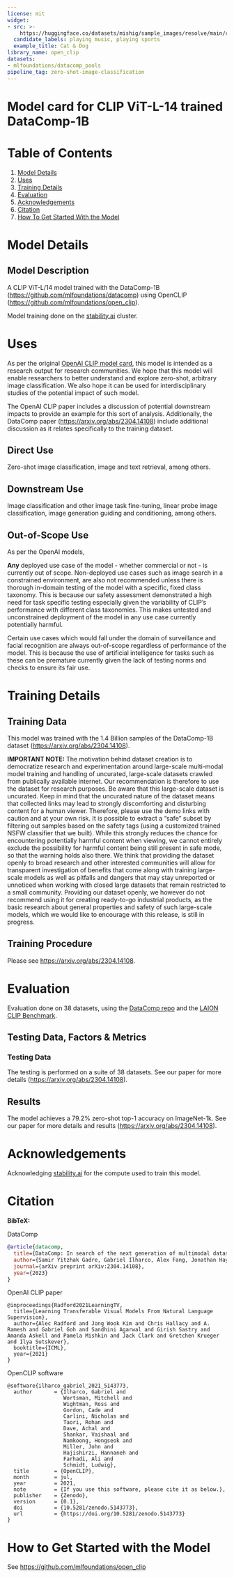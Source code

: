 ```yaml
---
license: mit
widget:
- src: >-
    https://huggingface.co/datasets/mishig/sample_images/resolve/main/cat-dog-music.png
  candidate_labels: playing music, playing sports
  example_title: Cat & Dog
library_name: open_clip
datasets:
- mlfoundations/datacomp_pools
pipeline_tag: zero-shot-image-classification
---
```

# Model card for CLIP ViT-L-14 trained DataComp-1B

#  Table of Contents

1. [Model Details](#model-details)
2. [Uses](#uses)
3. [Training Details](#training-details)
4. [Evaluation](#evaluation)
5. [Acknowledgements](#acknowledgements)
6. [Citation](#citation)
7. [How To Get Started With the Model](#how-to-get-started-with-the-model)


# Model Details

## Model Description

A CLIP ViT-L/14 model trained with the DataComp-1B (https://github.com/mlfoundations/datacomp) using OpenCLIP (https://github.com/mlfoundations/open_clip).

Model training done on the [stability.ai](https://stability.ai/) cluster. 

# Uses

As per the original [OpenAI CLIP model card](https://github.com/openai/CLIP/blob/d50d76daa670286dd6cacf3bcd80b5e4823fc8e1/model-card.md), this model is intended as a research output for research communities. We hope that this model will enable researchers to better understand and explore zero-shot, arbitrary image classification. We also hope it can be used for interdisciplinary studies of the potential impact of such model. 

The OpenAI CLIP paper includes a discussion of potential downstream impacts to provide an example for this sort of analysis. Additionally, the DataComp paper (https://arxiv.org/abs/2304.14108) include additional discussion as it relates specifically to the training dataset. 

## Direct Use

Zero-shot image classification, image and text retrieval, among others.

## Downstream Use

Image classification and other image task fine-tuning, linear probe image classification, image generation guiding and conditioning, among others.

## Out-of-Scope Use

As per the OpenAI models,

**Any** deployed use case of the model - whether commercial or not - is currently out of scope. Non-deployed use cases such as image search in a constrained environment, are also not recommended unless there is thorough in-domain testing of the model with a specific, fixed class taxonomy. This is because our safety assessment demonstrated a high need for task specific testing especially given the variability of CLIP’s performance with different class taxonomies. This makes untested and unconstrained deployment of the model in any use case currently potentially harmful. 

Certain use cases which would fall under the domain of surveillance and facial recognition are always out-of-scope regardless of performance of the model. This is because the use of artificial intelligence for tasks such as these can be premature currently given the lack of testing norms and checks to ensure its fair use.

# Training Details

## Training Data

This model was trained with the 1.4 Billion samples of the DataComp-1B dataset (https://arxiv.org/abs/2304.14108).

**IMPORTANT NOTE:** The motivation behind dataset creation is to democratize research and experimentation around large-scale multi-modal model training and handling of uncurated, large-scale datasets crawled from publically available internet. Our recommendation is therefore to use the dataset for research purposes. Be aware that this large-scale dataset is uncurated. Keep in mind that the uncurated nature of the dataset means that collected links may lead to strongly discomforting and disturbing content for a human viewer. Therefore, please use the demo links with caution and at your own risk. It is possible to extract a “safe” subset by filtering out samples based on the safety tags (using a customized trained NSFW classifier that we built). While this strongly reduces the chance for encountering potentially harmful content when viewing, we cannot entirely exclude the possibility for harmful content being still present in safe mode, so that the warning holds also there. We think that providing the dataset openly to broad research and other interested communities will allow for transparent investigation of benefits that come along with training large-scale models as well as pitfalls and dangers that may stay unreported or unnoticed when working with closed large datasets that remain restricted to a small community. Providing our dataset openly, we however do not recommend using it for creating ready-to-go industrial products, as the basic research about general properties and safety of such large-scale models, which we would like to encourage with this release, is still in progress.

## Training Procedure

Please see https://arxiv.org/abs/2304.14108.

# Evaluation

Evaluation done on 38 datasets, using the [DataComp repo](https://github.com/mlfoundations/datacomp) and the [LAION CLIP Benchmark](https://github.com/LAION-AI/CLIP_benchmark).

## Testing Data, Factors & Metrics

### Testing Data

The testing is performed on a suite of 38 datasets. See our paper for more details (https://arxiv.org/abs/2304.14108).

## Results

The model achieves a 79.2% zero-shot top-1 accuracy on ImageNet-1k. See our paper for more details and results (https://arxiv.org/abs/2304.14108).

# Acknowledgements

Acknowledging [stability.ai](https://stability.ai/) for the compute used to train this model.

# Citation

**BibTeX:**

DataComp
```bibtex
@article{datacomp,
  title={DataComp: In search of the next generation of multimodal datasets},
  author={Samir Yitzhak Gadre, Gabriel Ilharco, Alex Fang, Jonathan Hayase, Georgios Smyrnis, Thao Nguyen, Ryan Marten, Mitchell Wortsman, Dhruba Ghosh, Jieyu Zhang, Eyal Orgad, Rahim Entezari, Giannis Daras, Sarah Pratt, Vivek Ramanujan, Yonatan Bitton, Kalyani Marathe, Stephen Mussmann, Richard Vencu, Mehdi Cherti, Ranjay Krishna, Pang Wei Koh, Olga Saukh, Alexander Ratner, Shuran Song, Hannaneh Hajishirzi, Ali Farhadi, Romain Beaumont, Sewoong Oh, Alex Dimakis, Jenia Jitsev, Yair Carmon, Vaishaal Shankar, Ludwig Schmidt},
  journal={arXiv preprint arXiv:2304.14108},
  year={2023}
}
```


OpenAI CLIP paper
```
@inproceedings{Radford2021LearningTV,
  title={Learning Transferable Visual Models From Natural Language Supervision},
  author={Alec Radford and Jong Wook Kim and Chris Hallacy and A. Ramesh and Gabriel Goh and Sandhini Agarwal and Girish Sastry and Amanda Askell and Pamela Mishkin and Jack Clark and Gretchen Krueger and Ilya Sutskever},
  booktitle={ICML},
  year={2021}
}
```

OpenCLIP software
```
@software{ilharco_gabriel_2021_5143773,
  author       = {Ilharco, Gabriel and
                  Wortsman, Mitchell and
                  Wightman, Ross and
                  Gordon, Cade and
                  Carlini, Nicholas and
                  Taori, Rohan and
                  Dave, Achal and
                  Shankar, Vaishaal and
                  Namkoong, Hongseok and
                  Miller, John and
                  Hajishirzi, Hannaneh and
                  Farhadi, Ali and
                  Schmidt, Ludwig},
  title        = {OpenCLIP},
  month        = jul,
  year         = 2021,
  note         = {If you use this software, please cite it as below.},
  publisher    = {Zenodo},
  version      = {0.1},
  doi          = {10.5281/zenodo.5143773},
  url          = {https://doi.org/10.5281/zenodo.5143773}
}
```

# How to Get Started with the Model

See https://github.com/mlfoundations/open_clip